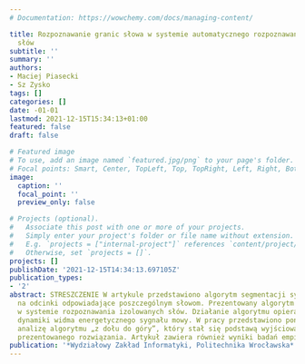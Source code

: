 ```yaml
---
# Documentation: https://wowchemy.com/docs/managing-content/

title: Rozpoznawanie granic słowa w systemie automatycznego rozpoznawania izolowanych
  słów
subtitle: ''
summary: ''
authors:
- Maciej Piasecki
- Sz Zysko
tags: []
categories: []
date: -01-01
lastmod: 2021-12-15T15:34:13+01:00
featured: false
draft: false

# Featured image
# To use, add an image named `featured.jpg/png` to your page's folder.
# Focal points: Smart, Center, TopLeft, Top, TopRight, Left, Right, BottomLeft, Bottom, BottomRight.
image:
  caption: ''
  focal_point: ''
  preview_only: false

# Projects (optional).
#   Associate this post with one or more of your projects.
#   Simply enter your project's folder or file name without extension.
#   E.g. `projects = ["internal-project"]` references `content/project/deep-learning/index.md`.
#   Otherwise, set `projects = []`.
projects: []
publishDate: '2021-12-15T14:34:13.697105Z'
publication_types:
- '2'
abstract: STRESZCZENIE W artykule przedstawiono algorytm segmentacji sygnału mowy
  na odcinki odpowiadające poszczególnym słowom. Prezentowany algorytm został zastosowany
  w systemie rozpoznawania izolowanych słów. Działanie algorytmu opiera się na analizie
  dynamiki widma energetycznego sygnału mowy. W pracy przedstawiono ponadto krótką
  analizę algorytmu „z dołu do góry”, który stał się podstawą wyjściową do konstrukcji
  prezentowanego rozwiązania. Artykuł zawiera również wyniki badań empirycznych nad
publication: '*Wydziałowy Zakład Informatyki, Politechnika Wrocławska*'
---
```

